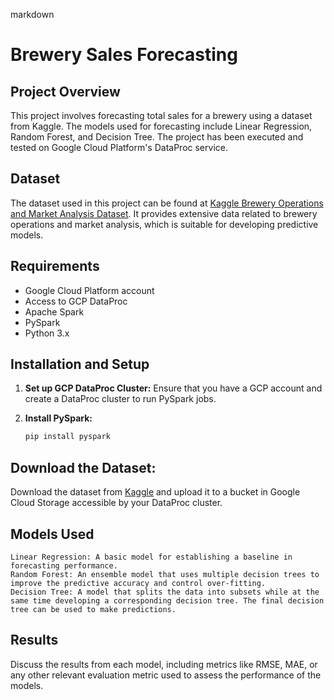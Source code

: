 markdown

# Brewery Sales Forecasting

## Project Overview
This project involves forecasting total sales for a brewery using a dataset from Kaggle. The models used for forecasting include Linear Regression, Random Forest, and Decision Tree. The project has been executed and tested on Google Cloud Platform's DataProc service.

## Dataset
The dataset used in this project can be found at [Kaggle Brewery Operations and Market Analysis Dataset](https://www.kaggle.com/datasets/ankurnapa/brewery-operations-and-market-analysis-dataset/). It provides extensive data related to brewery operations and market analysis, which is suitable for developing predictive models.

## Requirements
- Google Cloud Platform account
- Access to GCP DataProc
- Apache Spark
- PySpark
- Python 3.x

## Installation and Setup
1. **Set up GCP DataProc Cluster:**
   Ensure that you have a GCP account and create a DataProc cluster to run PySpark jobs.

2. **Install PySpark:**
   ```bash
   pip install pyspark
    ```
## Download the Dataset:
Download the dataset from [Kaggle](https://www.kaggle.com/datasets/ankurnapa/brewery-operations-and-market-analysis-dataset/) and upload it to a bucket in Google Cloud Storage accessible by your DataProc cluster.

## Models Used

    Linear Regression: A basic model for establishing a baseline in forecasting performance.
    Random Forest: An ensemble model that uses multiple decision trees to improve the predictive accuracy and control over-fitting.
    Decision Tree: A model that splits the data into subsets while at the same time developing a corresponding decision tree. The final decision tree can be used to make predictions.

## Results

Discuss the results from each model, including metrics like RMSE, MAE, or any other relevant evaluation metric used to assess the performance of the models.